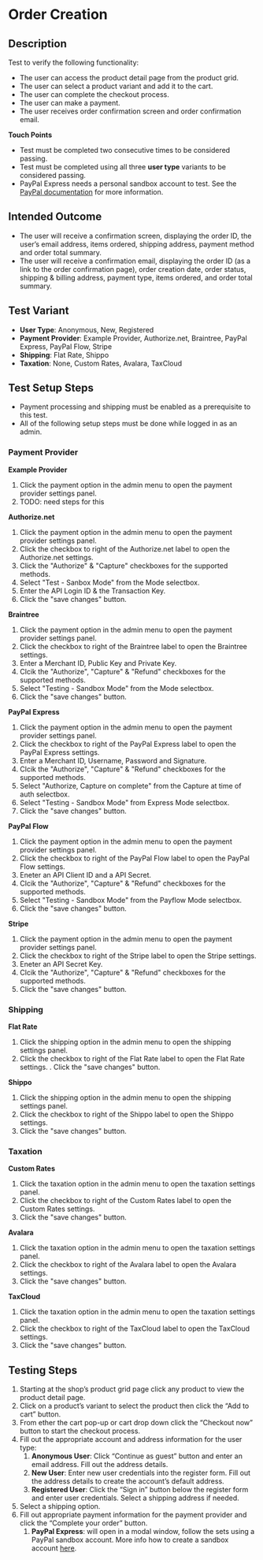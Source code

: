 # Order Creation

## Description
Test to verify the following functionality: 
 - The user can access the product detail page from the product grid.
 - The user can select a product variant and add it to the cart.
 - The user can complete the checkout process.
 - The user can make a payment.
 - The user receives order confirmation screen and order confirmation email.

**Touch Points**
 - Test must be completed two consecutive times to be considered passing.
 - Test must be completed using all three **user type** variants to be considered passing.
 - PayPal Express needs a personal sandbox account to test. See the [PayPal documentation](https://developer.paypal.com/docs/classic/lifecycle/sb_about-accounts/#create-a-personal-sandbox-account) for more information.

## Intended Outcome
 - The user will receive a confirmation screen, displaying the order ID, the user’s email address, items ordered, shipping address, payment method and order total summary.
 - The user will receive a confirmation email, displaying the order ID (as a link to the order confirmation page), order creation date, order status, shipping & billing address, payment type, items ordered, and order total summary.

## Test Variant
 - **User Type**: Anonymous, New, Registered
 - **Payment Provider**: Example Provider, Authorize.net, Braintree, PayPal Express, PayPal Flow, Stripe
 - **Shipping**: Flat Rate, Shippo
 - **Taxation**: None, Custom Rates, Avalara, TaxCloud

## Test Setup Steps
 - Payment processing and shipping must be enabled as a prerequisite to this test. 
 - All of the following setup steps must be done while logged in as an admin.

### Payment Provider
**Example Provider**
 1. Click the payment option in the admin menu to open the payment provider settings panel.
 1. TODO: need steps for this
 
**Authorize.net**
 1. Click the payment option in the admin menu to open the payment provider settings panel.
 2. Click the checkbox to right of the Authorize.net label to open the Authorize.net settings.
 3. Click the "Authorize" & "Capture" checkboxes for the supported methods.
 4. Select "Test - Sanbox Mode" from the Mode selectbox.
 5. Enter the API Login ID & the Transaction Key.
 6. Click the "save changes" button.
 
**Braintree**
 1. Click the payment option in the admin menu to open the payment provider settings panel.
 2. Click the checkbox to right of the Braintree label to open the Braintree settings.
 3. Enter a Merchant ID, Public Key and Private Key.
 4. Clcik the "Authorize", "Capture" & "Refund" checkboxes for the supported methods.
 5. Select "Testing - Sandbox Mode" from the Mode selectbox.
 6. Click the "save changes" button.

**PayPal Express**
 1. Click the payment option in the admin menu to open the payment provider settings panel.
 2. Click the checkbox to right of the PayPal Express label to open the PayPal Express settings.
 3. Enter a Merchant ID, Username, Password and Signature.
 4. Clcik the "Authorize", "Capture" & "Refund" checkboxes for the supported methods.
 5. Select "Authorize, Capture on complete" from the Capture at time of auth selectbox.
 6. Select "Testing - Sandbox Mode" from Express Mode selectbox.
 7. Click the "save changes" button.
 
**PayPal Flow**
 1. Click the payment option in the admin menu to open the payment provider settings panel.
 2. Click the checkbox to right of the PayPal Flow label to open the PayPal Flow settings.
 3. Eneter an API Client ID and a API Secret.
 4. Clcik the "Authorize", "Capture" & "Refund" checkboxes for the supported methods.
 5. Select "Testing - Sandbox Mode" from the Payflow Mode selectbox.
 6. Click the "save changes" button.
 
**Stripe**
 1. Click the payment option in the admin menu to open the payment provider settings panel.
 2. Click the checkbox to right of the Stripe label to open the Stripe settings.
 3. Eneter an API Secret Key.
 4. Clcik the "Authorize", "Capture" & "Refund" checkboxes for the supported methods.
 5. Click the "save changes" button.

### Shipping
**Flat Rate**
 1. Click the shipping option in the admin menu to open the shipping settings panel.
 2. Click the checkbox to right of the Flat Rate label to open the Flat Rate settings.
  . Click the "save changes" button.
 
**Shippo**
 1. Click the shipping option in the admin menu to open the shipping settings panel.
 2. Click the checkbox to right of the Shippo label to open the Shippo settings.
 3. Click the "save changes" button.

### Taxation
**Custom Rates**
 1. Click the taxation option in the admin menu to open the taxation settings panel.
 2. Click the checkbox to right of the Custom Rates label to open the Custom Rates settings.
 3. Click the "save changes" button.

**Avalara**
 1. Click the taxation option in the admin menu to open the taxation settings panel.
 2. Click the checkbox to right of the Avalara label to open the Avalara settings.
 3. Click the "save changes" button.
 
**TaxCloud**
 1. Click the taxation option in the admin menu to open the taxation settings panel.
 2. Click the checkbox to right of the TaxCloud label to open the TaxCloud settings.
 3. Click the "save changes" button.
 
## Testing Steps
 1. Starting at the shop’s product grid page click any product to view the product detail page.
 2. Click on a product’s variant to select the product then click the “Add to cart” button.
 3. From ether the cart pop-up or cart drop down click the “Checkout now” button to start the checkout process.
 4. Fill out the appropriate account and address information for the user type:
     1. **Anonymous User**: Click “Continue as guest” button and enter an email address. Fill out the address details.
     2. **New User**: Enter new user credentials into the register form. Fill out the address details to create the account’s default address.
     3. **Registered User**: Click the “Sign in” button below the register form and enter user credentials. Select a shipping address if needed.
 5. Select a shipping option.
 6. Fill out appropriate payment information for the payment provider and click the “Complete your order” button.
     1. **PayPal Express**: will open in a modal window, follow the sets using a PayPal sandbox account. More info how to create a sandbox account [here](https://developer.paypal.com/docs/classic/lifecycle/sb_about-accounts/#create-a-personal-sandbox-account).
